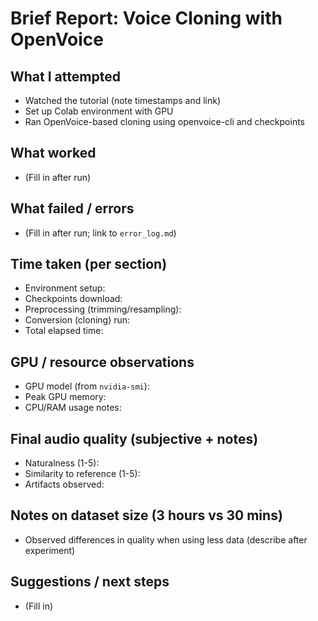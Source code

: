 
# Brief Report: Voice Cloning with OpenVoice

## What I attempted
- Watched the tutorial (note timestamps and link)
- Set up Colab environment with GPU
- Ran OpenVoice-based cloning using openvoice-cli and checkpoints

## What worked
- (Fill in after run)

## What failed / errors
- (Fill in after run; link to `error_log.md`)

## Time taken (per section)
- Environment setup: 
- Checkpoints download:
- Preprocessing (trimming/resampling):
- Conversion (cloning) run:
- Total elapsed time:

## GPU / resource observations
- GPU model (from `nvidia-smi`):
- Peak GPU memory:
- CPU/RAM usage notes:

## Final audio quality (subjective + notes)
- Naturalness (1-5):
- Similarity to reference (1-5):
- Artifacts observed:

## Notes on dataset size (3 hours vs 30 mins)
- Observed differences in quality when using less data (describe after experiment)

## Suggestions / next steps
- (Fill in)
